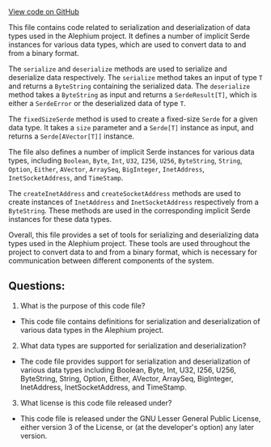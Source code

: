 [View code on GitHub](https://github.com/oxygenium/oxygenium/serde/src/main/scala/org/oxygenium/serde/package.scala)

This file contains code related to serialization and deserialization of data types used in the Alephium project. It defines a number of implicit Serde instances for various data types, which are used to convert data to and from a binary format. 

The `serialize` and `deserialize` methods are used to serialize and deserialize data respectively. The `serialize` method takes an input of type `T` and returns a `ByteString` containing the serialized data. The `deserialize` method takes a `ByteString` as input and returns a `SerdeResult[T]`, which is either a `SerdeError` or the deserialized data of type `T`. 

The `fixedSizeSerde` method is used to create a fixed-size `Serde` for a given data type. It takes a `size` parameter and a `Serde[T]` instance as input, and returns a `Serde[AVector[T]]` instance. 

The file also defines a number of implicit Serde instances for various data types, including `Boolean`, `Byte`, `Int`, `U32`, `I256`, `U256`, `ByteString`, `String`, `Option`, `Either`, `AVector`, `ArraySeq`, `BigInteger`, `InetAddress`, `InetSocketAddress`, and `TimeStamp`. 

The `createInetAddress` and `createSocketAddress` methods are used to create instances of `InetAddress` and `InetSocketAddress` respectively from a `ByteString`. These methods are used in the corresponding implicit Serde instances for these data types. 

Overall, this file provides a set of tools for serializing and deserializing data types used in the Alephium project. These tools are used throughout the project to convert data to and from a binary format, which is necessary for communication between different components of the system.
## Questions: 
 1. What is the purpose of this code file?
- This code file contains definitions for serialization and deserialization of various data types in the Alephium project.

2. What data types are supported for serialization and deserialization?
- The code file provides support for serialization and deserialization of various data types including Boolean, Byte, Int, U32, I256, U256, ByteString, String, Option, Either, AVector, ArraySeq, BigInteger, InetAddress, InetSocketAddress, and TimeStamp.

3. What license is this code file released under?
- This code file is released under the GNU Lesser General Public License, either version 3 of the License, or (at the developer's option) any later version.